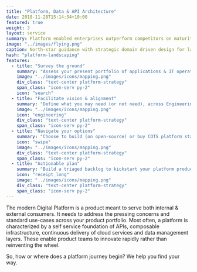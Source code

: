 ```yaml
---
title: "Platform, Data & API Architecture"
date: 2018-11-28T15:14:54+10:00
featured: true
weight: 3
layout: service
summary: Platform enabled enterprises outperform competitors on maturity indices, including IT agility, Customer Experience & Cost of operations. Platformatory can enable you to forge a strong cloud native backbone & platform definition fit to your business domain.
image: "../images/flying.png"
caption: North-star guidance with strategic domain driven design for large scale initiatives.
hash: "platform-landscaping"
features:
  - title: "Survey the ground"
    summary: "Assess your present portfolio of applications & IT operating model. Calibrate risks."
    image: "../images/icons/mapping.png"
    div_class: "text-center platform-strategy"
    span_class: "icon-serv py-2"
    icon: "search"
  - title: "Facilitate vision & alignment"
    summary: "Define what you may need (or not need), across Engineering, IT, DevOps, Security & Digital"
    image: "../images/icons/mapping.png"
    icon: "engineering"
    div_class: "text-center platform-strategy"
    span_class: "icon-serv py-2"
  - title: "Navigate your options"
    summary: "Choose to build (on open-source) or buy COTS platform stack. Understand cost, pros/cons and tradeoffs"
    icon: "swipe"
    image: "../images/icons/mapping.png"
    div_class: "text-center platform-strategy"
    span_class: "icon-serv py-2"
  - title: "Actionable plan"
    summary: "Build a triaged backlog to kickstart your platform product."
    icon: "receipt_long"
    image: "../images/icons/mapping.png"
    div_class: "text-center platform-strategy"
    span_class: "icon-serv py-2"
---
```


The modern Digital Platform is a product meant to serve both internal & external consumers. It needs to address the pressing concerns and standard use-cases across your product portfolio. Most often, a platform is characterized by a self service foundation of APIs, composable infrastructure, continuous delivery of cloud services and data management layers. These enable product teams to innovate rapidly rather than reinventing the wheel.

So, how or where does a platform journey begin? We help you find your way.
